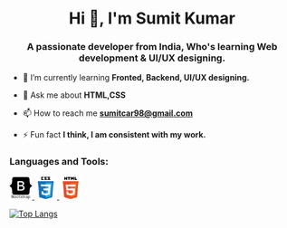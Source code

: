 
<h1 align="center">Hi 👋, I'm Sumit Kumar</h1>
<h3 align="center">A passionate developer from India, Who's learning Web development & UI/UX designing.</h3>

- 🌱 I’m currently learning **Fronted, Backend, UI/UX designing.**

- 💬 Ask me about **HTML,CSS**

- 📫 How to reach me **sumitcar98@gmail.com**

- ⚡ Fun fact **I think, I am consistent with my work.**

<!-- <h3 align="left">Connect with me:</h3> -->
<p align="left">
</p>

<h3 align="left">Languages and Tools:</h3>
<p align="left"> <a href="https://getbootstrap.com" target="_blank" rel="noreferrer"> <img src="https://raw.githubusercontent.com/devicons/devicon/master/icons/bootstrap/bootstrap-plain-wordmark.svg" alt="bootstrap" width="40" height="40"/> </a> <a href="https://www.w3schools.com/css/" target="_blank" rel="noreferrer"> <img src="https://raw.githubusercontent.com/devicons/devicon/master/icons/css3/css3-original-wordmark.svg" alt="css3" width="40" height="40"/> </a> <a href="https://www.w3schools.com/html/" target="_blank" rel="noreferrer"> <img src="https://raw.githubusercontent.com/devicons/devicon/master/icons/html5/html5-original-wordmark.svg" alt="html5" width="40" height="40"/> </a> </p>

[![Top Langs](https://github-readme-stats.vercel.app/api/top-langs/?username=Sumit0o0)](https://github.com/Sumit0o0/github-readme-stats)


